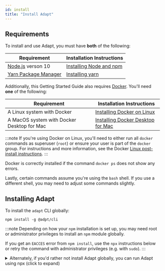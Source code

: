 ```yaml
---
id: install
title: "Install Adapt"
---
```


<!-- DOCTOC SKIP -->

## Requirements

To install and use Adapt, you must have **both** of the following:

| Requirement | Installation Instructions |
| --- | --- |
| [Node.js](https://nodejs.org) verson 10 | [Installing Node and npm](../user/install/requirements.md#nodejs-10-with-npm) |
| [Yarn Package Manager](https://yarnpkg.com) | [Installing yarn](../user/install/requirements.md#yarn) |

Additionally, this Getting Started Guide also requires [Docker](https://docker.com).
You'll need **one** of the following:

| Requirement | Installation Instructions |
| --- | --- |
| A Linux system with Docker | [Installing Docker on Linux](https://docs.docker.com/install/#server) |
| A MacOS system with Docker Desktop for Mac | [Installing Docker Desktop for Mac](https://docs.docker.com/docker-for-mac/install/) |

:::note
If you're using Docker on Linux, you'll need to either run all `docker` commands as superuser (`root`) or ensure your user is part of the `docker` group.
For instructions and more information, see the Docker [Linux post-install instructions](https://docs.docker.com/install/linux/linux-postinstall/).
:::

Docker is correctly installed if the command `docker ps` does not show any errors.

Lastly, certain commands assume you're using the `bash` shell.
If you use a different shell, you may need to adjust some commands slightly.

## Installing Adapt

To install the `adapt` CLI globally:
<!-- doctest command -->

```console
npm install -g @adpt/cli
```

<!-- doctest output { matchRegex: "\\+ @adpt/cli@" } -->

:::note
Depending on how your `npm` installation is set up, you may need root or administrator privileges to install an `npm` module globally.

If you get an `EACCES` error from `npm install`, use the `npx` instructions below or retry the command with administrator privileges (e.g. with `sudo`).
:::

<details>
<summary>Alternately, if you'd rather not install Adapt globally, you can run Adapt using npx (click to expand)</summary>

As an alternative to installing `adapt` globally, you can use `npx` instead.
To use Adapt via `npx`, any time you see an `adapt` CLI command in this guide, simply substitute `npx @adpt/cli` instead of `adapt`.
For example, if this guide asks you to run this command:

```console
adapt new blank
```

You would instead type:

```console
npx @adpt/cli new blank
```

The rest of this guide will assume you have installed `adapt` globally using `npm install -g`.
</details>
